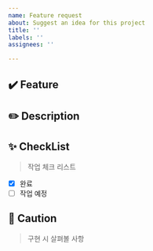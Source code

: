 ```yaml
---
name: Feature request
about: Suggest an idea for this project
title: ''
labels: ''
assignees: ''

---
```


## ✔️ Feature

## ✏️ Description

## ✨ CheckList

> 작업 체크 리스트

- [x] 완료
- [ ] 작업 예정
## 📌 Caution

> 구현 시 살펴볼 사항
